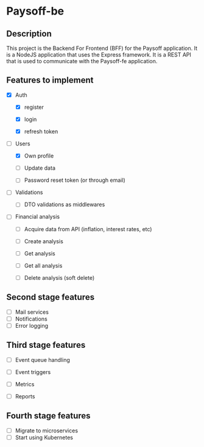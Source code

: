 # Paysoff-be

## Description

This project is the Backend For Frontend (BFF) for the Paysoff application. It is a NodeJS application that uses the Express framework. It is a REST API that is used to communicate with the Paysoff-fe application.

## Features to implement

- [x] Auth

  - [x] register

  - [x] login

  - [x] refresh token

- [ ] Users
  - [x] Own profile

  - [ ] Update data

  - [ ] Password reset token (or through email)

- [ ] Validations
  - [ ] DTO validations as middlewares

- [ ] Financial analysis
  - [ ] Acquire data from API (inflation, interest rates, etc)

  - [ ] Create analysis

  - [ ] Get analysis

  - [ ] Get all analysis

  - [ ] Delete analysis (soft delete)

## Second stage features

- [ ] Mail services
- [ ] Notifications
- [ ] Error logging

## Third stage features

- [ ] Event queue handling
- [ ] Event triggers

- [ ] Metrics

- [ ] Reports

## Fourth stage features

- [ ] Migrate to microservices
- [ ] Start using Kubernetes
